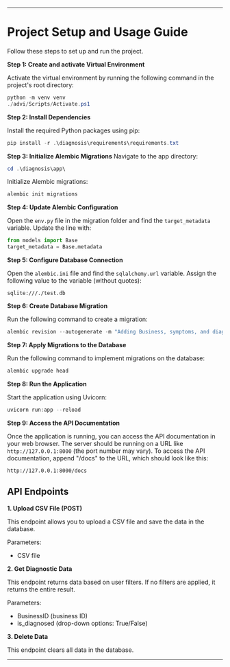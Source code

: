 
---

# Project Setup and Usage Guide

Follow these steps to set up and run the project.

**Step 1: Create and activate Virtual Environment**

Activate the virtual environment by running the following command in the project's root directory:

```powershell
python -m venv venv
./advi/Scripts/Activate.ps1
```

**Step 2: Install Dependencies**

Install the required Python packages using pip:

```powershell
pip install -r .\diagnosis\requirements\requirements.txt
```

**Step 3: Initialize Alembic Migrations**
Navigate to the app directory:

```powershell
cd .\diagnosis\app\
```

Initialize Alembic migrations:

```powershell
alembic init migrations
```

**Step 4: Update Alembic Configuration**

Open the `env.py` file in the migration folder and find the `target_metadata` variable. Update the line with:

```python
from models import Base
target_metadata = Base.metadata
```

**Step 5: Configure Database Connection**

Open the `alembic.ini` file and find the `sqlalchemy.url` variable. Assign the following value to the variable (without quotes):

```
sqlite:///./test.db
```

**Step 6: Create Database Migration**

Run the following command to create a migration:

```powershell
alembic revision --autogenerate -m "Adding Business, symptoms, and diagnosis tables"
```

**Step 7: Apply Migrations to the Database**

Run the following command to implement migrations on the database:

```powershell
alembic upgrade head
```

**Step 8: Run the Application**

Start the application using Uvicorn:

```powershell
uvicorn run:app --reload
```

**Step 9: Access the API Documentation**

Once the application is running, you can access the API documentation in your web browser. The server should be running on a URL like `http://127.0.0.1:8000` (the port number may vary). To access the API documentation, append "/docs" to the URL, which should look like this:

```
http://127.0.0.1:8000/docs
```

## API Endpoints

**1. Upload CSV File (POST)**

This endpoint allows you to upload a CSV file and save the data in the database.

Parameters:
- CSV file

**2. Get Diagnostic Data**

This endpoint returns data based on user filters. If no filters are applied, it returns the entire result.

Parameters:
- BusinessID (business ID)
- is_diagnosed (drop-down options: True/False)

**3. Delete Data**

This endpoint clears all data in the database.

---

